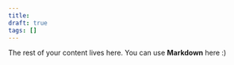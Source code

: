 ```yaml
---
title: 
draft: true
tags: []
---
```

 
The rest of your content lives here. You can use **Markdown** here :)
